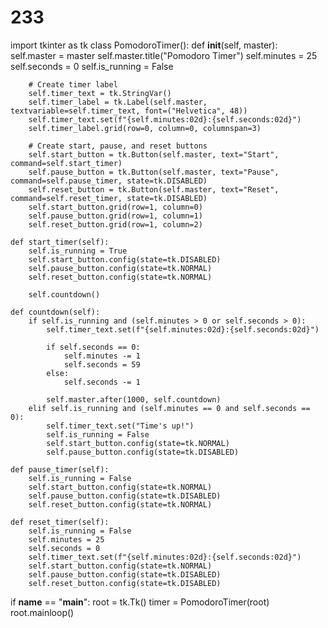 # 233
import tkinter as tk
class PomodoroTimer():
    def __init__(self, master):
        self.master = master
        self.master.title("Pomodoro Timer")
        self.minutes = 25
        self.seconds = 0
        self.is_running = False

        # Create timer label
        self.timer_text = tk.StringVar()
        self.timer_label = tk.Label(self.master, textvariable=self.timer_text, font=("Helvetica", 48))
        self.timer_text.set(f"{self.minutes:02d}:{self.seconds:02d}")
        self.timer_label.grid(row=0, column=0, columnspan=3)

        # Create start, pause, and reset buttons
        self.start_button = tk.Button(self.master, text="Start", command=self.start_timer)
        self.pause_button = tk.Button(self.master, text="Pause", command=self.pause_timer, state=tk.DISABLED)
        self.reset_button = tk.Button(self.master, text="Reset", command=self.reset_timer, state=tk.DISABLED)
        self.start_button.grid(row=1, column=0)
        self.pause_button.grid(row=1, column=1)
        self.reset_button.grid(row=1, column=2)

    def start_timer(self):
        self.is_running = True
        self.start_button.config(state=tk.DISABLED)
        self.pause_button.config(state=tk.NORMAL)
        self.reset_button.config(state=tk.NORMAL)
        
        self.countdown()

    def countdown(self):
        if self.is_running and (self.minutes > 0 or self.seconds > 0):
            self.timer_text.set(f"{self.minutes:02d}:{self.seconds:02d}")

            if self.seconds == 0:
                self.minutes -= 1
                self.seconds = 59
            else:
                self.seconds -= 1

            self.master.after(1000, self.countdown)
        elif self.is_running and (self.minutes == 0 and self.seconds == 0):
            self.timer_text.set("Time's up!")
            self.is_running = False
            self.start_button.config(state=tk.NORMAL)
            self.pause_button.config(state=tk.DISABLED)

    def pause_timer(self):
        self.is_running = False
        self.start_button.config(state=tk.NORMAL)
        self.pause_button.config(state=tk.DISABLED)
        self.reset_button.config(state=tk.NORMAL)

    def reset_timer(self):
        self.is_running = False
        self.minutes = 25
        self.seconds = 0
        self.timer_text.set(f"{self.minutes:02d}:{self.seconds:02d}")
        self.start_button.config(state=tk.NORMAL)
        self.pause_button.config(state=tk.DISABLED)
        self.reset_button.config(state=tk.DISABLED)


if __name__ == "__main__":
    root = tk.Tk()
    timer = PomodoroTimer(root)
    root.mainloop()
